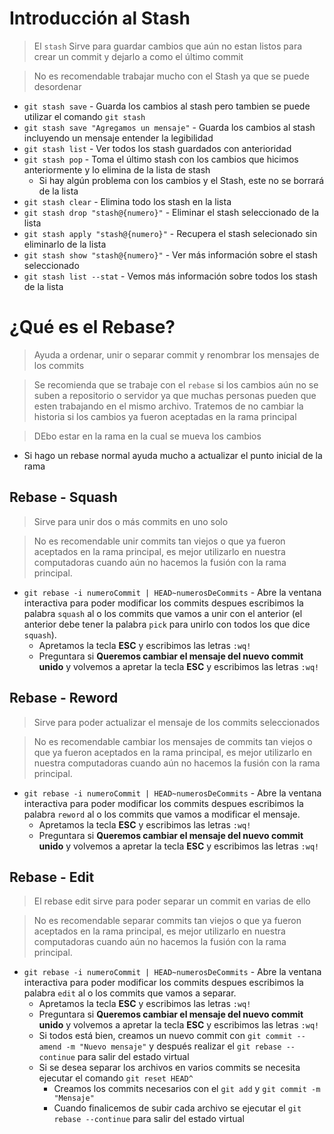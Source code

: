 # Introducción al Stash
> El `stash` Sirve para guardar cambios que aún no estan listos para crear un commit y dejarlo a como el último commit

> No es recomendable trabajar mucho con el Stash ya que se puede desordenar

* `git stash save` - Guarda los cambios al stash pero tambien se puede utilizar el comando `git stash`
* `git stash save "Agregamos un mensaje"` - Guarda los cambios al stash incluyendo un mensaje entender la legibilidad
* `git stash list` - Ver todos los stash guardados con anterioridad
* `git stash pop` - Toma el último stash con los cambios que hicimos anteriormente y lo elimina de la lista de stash
  * Si hay algún problema con los cambios y el Stash, este no se borrará de la lista
* `git stash clear` - Elimina todo los stash en la lista
* `git stash drop "stash@{numero}"` - Eliminar el stash seleccionado de la lista
* `git stash apply "stash@{numero}"` - Recupera el stash selecionado sin eliminarlo de la lista
* `git stash show "stash@{numero}"` - Ver más información sobre el stash seleccionado
* `git stash list --stat` - Vemos más información sobre todos los stash de la lista



# ¿Qué es el Rebase?
> Ayuda a ordenar, unir o separar commit y renombrar los mensajes de los commits

> Se recomienda que se trabaje con el `rebase` si los cambios aún no se suben a repositorio o servidor ya que muchas personas pueden que esten trabajando en el mismo archivo. Tratemos de no cambiar la historia si los cambios ya fueron aceptadas en la rama principal


> DEbo estar en la rama en la cual se mueva los cambios
* Si hago un rebase normal ayuda mucho a actualizar el punto inicial de la rama

## Rebase - Squash

> Sirve para unir dos o más commits en uno solo

> No es recomendable unir commits tan viejos o que ya fueron aceptados en la rama principal, es mejor utilizarlo en nuestra computadoras cuando aún no hacemos la fusión con la rama principal.

* `git rebase -i numeroCommit | HEAD~numerosDeCommits` - Abre la ventana interactiva para poder modificar los commits despues escribimos la palabra `squash` al o los commits que vamos a unir con el anterior (el anterior debe tener la palabra `pick` para unirlo con todos los que dice `squash`).
  * Apretamos la tecla **ESC** y escribimos las letras `:wq!`
  * Preguntara si **Queremos cambiar el mensaje del nuevo commit unido** y volvemos a apretar la tecla **ESC** y escribimos las letras `:wq!`


## Rebase - Reword
> Sirve para poder actualizar el mensaje de los commits seleccionados

> No es recomendable cambiar los mensajes de commits tan viejos o que ya fueron aceptados en la rama principal, es mejor utilizarlo en nuestra computadoras cuando aún no hacemos la fusión con la rama principal.

* `git rebase -i numeroCommit | HEAD~numerosDeCommits` - Abre la ventana interactiva para poder modificar los commits despues escribimos la palabra `reword` al o los commits que vamos a modificar el mensaje.
  * Apretamos la tecla **ESC** y escribimos las letras `:wq!`
  * Preguntara si **Queremos cambiar el mensaje del nuevo commit unido** y volvemos a apretar la tecla **ESC** y escribimos las letras `:wq!`


## Rebase - Edit  
> El rebase edit sirve para poder separar un commit en varias de ello

> No es recomendable separar commits tan viejos o que ya fueron aceptados en la rama principal, es mejor utilizarlo en nuestra computadoras cuando aún no hacemos la fusión con la rama principal.

* `git rebase -i numeroCommit | HEAD~numerosDeCommits` - Abre la ventana interactiva para poder modificar los commits despues escribimos la palabra `edit` al o los commits que vamos a separar.
  * Apretamos la tecla **ESC** y escribimos las letras `:wq!`
  * Preguntara si **Queremos cambiar el mensaje del nuevo commit unido** y volvemos a apretar la tecla **ESC** y escribimos las letras `:wq!`
  * Si todos está bien, creamos un nuevo commit con `git commit --amend -m "Nuevo mensaje"` y después realizar el `git rebase --continue` para salir del estado virtual
  * Si se desea separar los archivos en varios commits se necesita ejecutar el comando `git reset HEAD^`
    * Creamos los commits necesarios con el `git add` y `git commit -m "Mensaje"`
    * Cuando finalicemos de subir cada archivo se ejecutar el `git rebase --continue` para salir del estado virtual